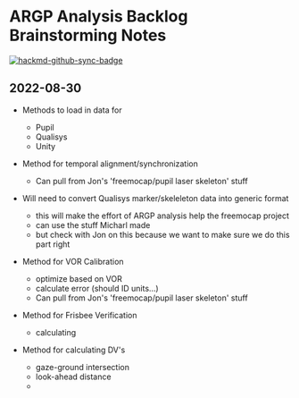 # ARGP Analysis Backlog Brainstorming Notes

[![hackmd-github-sync-badge](https://hackmd.io/ZuUJbNGgQOiVRkO-n0lzog/badge)](https://hackmd.io/ZuUJbNGgQOiVRkO-n0lzog)

## 2022-08-30
 - Methods to load in data for
     - Pupil 
     - Qualisys
     - Unity

- Method for temporal alignment/synchronization
    - Can pull from Jon's 'freemocap/pupil laser skeleton' stuff
    
- Will need to convert Qualisys marker/skeleleton data into generic format
    - this will make the effort of ARGP analysis help the freemocap project
    - can use the stuff Micharl made
    - but check with Jon on this because we want to make sure we do this part right

- Method for VOR Calibration
    - optimize based on VOR
    - calculate error (should ID units...) 
    - Can pull from Jon's 'freemocap/pupil laser skeleton' stuff
- Method for Frisbee Verification
    - calculating 
- Method for calculating DV's
    - gaze-ground intersection
    - look-ahead distance
    - 


